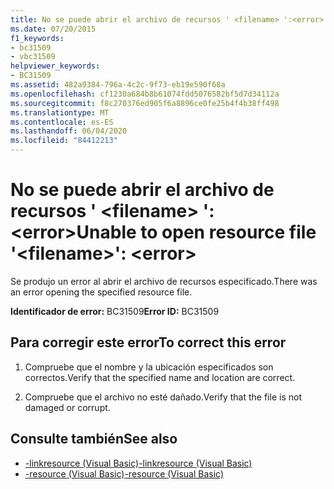 ```yaml
---
title: No se puede abrir el archivo de recursos ' <filename> ':<error>
ms.date: 07/20/2015
f1_keywords:
- bc31509
- vbc31509
helpviewer_keywords:
- BC31509
ms.assetid: 482a9384-796a-4c2c-9f73-eb19e590f68a
ms.openlocfilehash: cf1230a684b8b61074fdd5076582bf5d7d34112a
ms.sourcegitcommit: f8c270376ed905f6a8896ce0fe25b4f4b38ff498
ms.translationtype: MT
ms.contentlocale: es-ES
ms.lasthandoff: 06/04/2020
ms.locfileid: "84412213"
---
```

# <a name="unable-to-open-resource-file-filename-error"></a><span data-ttu-id="85706-102">No se puede abrir el archivo de recursos ' \<filename> ':\<error></span><span class="sxs-lookup"><span data-stu-id="85706-102">Unable to open resource file '\<filename>': \<error></span></span>
<span data-ttu-id="85706-103">Se produjo un error al abrir el archivo de recursos especificado.</span><span class="sxs-lookup"><span data-stu-id="85706-103">There was an error opening the specified resource file.</span></span>  
  
 <span data-ttu-id="85706-104">**Identificador de error:** BC31509</span><span class="sxs-lookup"><span data-stu-id="85706-104">**Error ID:** BC31509</span></span>  
  
## <a name="to-correct-this-error"></a><span data-ttu-id="85706-105">Para corregir este error</span><span class="sxs-lookup"><span data-stu-id="85706-105">To correct this error</span></span>  
  
1. <span data-ttu-id="85706-106">Compruebe que el nombre y la ubicación especificados son correctos.</span><span class="sxs-lookup"><span data-stu-id="85706-106">Verify that the specified name and location are correct.</span></span>  
  
2. <span data-ttu-id="85706-107">Compruebe que el archivo no esté dañado.</span><span class="sxs-lookup"><span data-stu-id="85706-107">Verify that the file is not damaged or corrupt.</span></span>  
  
## <a name="see-also"></a><span data-ttu-id="85706-108">Consulte también</span><span class="sxs-lookup"><span data-stu-id="85706-108">See also</span></span>

- [<span data-ttu-id="85706-109">-linkresource (Visual Basic)</span><span class="sxs-lookup"><span data-stu-id="85706-109">-linkresource (Visual Basic)</span></span>](../reference/command-line-compiler/linkresource.md)
- [<span data-ttu-id="85706-110">-resource (Visual Basic)</span><span class="sxs-lookup"><span data-stu-id="85706-110">-resource (Visual Basic)</span></span>](../reference/command-line-compiler/resource.md)
